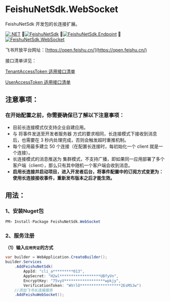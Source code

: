 ﻿# FeishuNetSdk.WebSocket

FeishuNetSdk 开发包的长连接扩展。

[![.NET](https://github.com/vicenteyu/FeishuNetSdk/actions/workflows/dotnet.yml/badge.svg?branch=main&event=push)](https://github.com/vicenteyu/FeishuNetSdk/actions/workflows/dotnet.yml)
🔹[![FeishuNetSdk](https://img.shields.io/nuget/v/FeishuNetSdk?label=FeishuNetSdk "FeishuNetSdk")](https://www.nuget.org/packages/FeishuNetSdk/ "FeishuNetSdk")
🔹[![FeishuNetSdk.Endpoint](https://img.shields.io/nuget/v/FeishuNetSdk.Endpoint?label=FeishuNetSdk.Endpoint "FeishuNetSdk.Endpoint")](https://www.nuget.org/packages/FeishuNetSdk.Endpoint/ "FeishuNetSdk.Endpoint")
🔹[![FeishuNetSdk.WebSocket](https://img.shields.io/nuget/v/FeishuNetSdk.WebSocket?label=FeishuNetSdk.WebSocket "FeishuNetSdk.WebSocket")](https://www.nuget.org/packages/FeishuNetSdk.WebSocket/ "FeishuNetSdk.WebSocket")

飞书开放平台网址：[https://open.feishu.cn/](https://open.feishu.cn/)

接口清单详见：

[TenantAccessToken 适用接口清单](https://github.com/vicenteyu/FeishuNetSdk/blob/main/TenantAccessList.md)

[UserAccessToken 适用接口清单](https://github.com/vicenteyu/FeishuNetSdk/blob/main/UserAccessList.md)

## 注意事项：

### 在开始配置之前，你需要确保已了解以下注意事项：

- 目前长连接模式仅支持企业自建应用。
- 与 将事件发送至开发者服务器 方式的要求相同，长连接模式下接收到消息后，也需要在 3 秒内处理完成，否则会触发超时重推机制。
- 每个应用最多建立 50 个连接（在配置长连接时，每初始化一个 client 就是一个连接）。
- 长连接模式的消息推送为 集群模式，不支持广播，即如果同一应用部署了多个客户端（client），那么只有其中随机一个客户端会收到消息。
- **启用长连接并启动项目，进入开发者后台，将事件配置中的订阅方式变更为：使用长连接接收事件，重新发布版本之后才能生效。**

## 用法：

### 1、安装Nuget包
```csharp
PM> Install-Package FeishuNetSdk.WebSocket
```

### 2、服务注册

**（1）输入`应用凭证`的方式**
```csharp
var builder = WebApplication.CreateBuilder();
builder.Services
    .AddFeishuNetSdk(
        AppId: "cli_a*********013",
        AppSecret: "H2wl******************UBfyVn",
        EncryptKey: "75vyV******************wpkjy",
        VerificationToken: "WVrlO******************2EsMSJw")
    //添加飞书长连接服务
    .AddFeishuWebSocket();
```